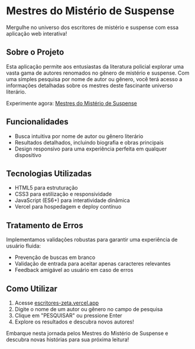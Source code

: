 # Mestres do Mistério de Suspense

Mergulhe no universo dos escritores de mistério e suspense com essa aplicação web interativa!

## Sobre o Projeto

Esta aplicação permite aos entusiastas da literatura policial explorar uma vasta gama de autores renomados no gênero de mistério e suspense. Com uma simples pesquisa por nome de autor ou gênero, você terá acesso a informações detalhadas sobre os mestres deste fascinante universo literário.

Experimente agora: [Mestres do Mistério de Suspense](https://escritores-zeta.vercel.app)

## Funcionalidades

- Busca intuitiva por nome de autor ou gênero literário
- Resultados detalhados, incluindo biografia e obras principais
- Design responsivo para uma experiência perfeita em qualquer dispositivo

## Tecnologias Utilizadas

- HTML5 para estruturação
- CSS3 para estilização e responsividade
- JavaScript (ES6+) para interatividade dinâmica
- Vercel para hospedagem e deploy contínuo

## Tratamento de Erros

Implementamos validações robustas para garantir uma experiência de usuário fluida:

- Prevenção de buscas em branco
- Validação de entrada para aceitar apenas caracteres relevantes
- Feedback amigável ao usuário em caso de erros

## Como Utilizar

1. Acesse [escritores-zeta.vercel.app](https://escritores-zeta.vercel.app)
2. Digite o nome de um autor ou gênero no campo de pesquisa
3. Clique em "PESQUISAR" ou pressione Enter
4. Explore os resultados e descubra novos autores!

Embarque nesta jornada pelos Mestres do Mistério de Suspense e descubra novas histórias para sua próxima leitura!
